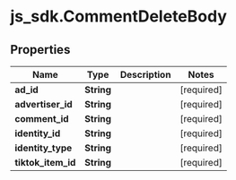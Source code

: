 # js_sdk.CommentDeleteBody

## Properties
Name | Type | Description | Notes
------------ | ------------- | ------------- | -------------
**ad_id** | **String** |  | [required] 
**advertiser_id** | **String** |  | [required] 
**comment_id** | **String** |  | [required] 
**identity_id** | **String** |  | [required] 
**identity_type** | **String** |  | [required] 
**tiktok_item_id** | **String** |  | [required] 
